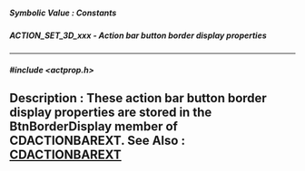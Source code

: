 ##### Symbolic Value : Constants
##### ACTION_SET_3D_xxx - Action bar button border display properties
---
##### #include <actprop.h>
**Description :**
These action bar button border display properties are stored in the 
BtnBorderDisplay member of CDACTIONBAREXT.
**See Also :**
[CDACTIONBAREXT](D:/md_files/CDACTIONBAREXT.md)
---
